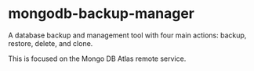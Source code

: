 # mongodb-backup-manager
A database backup and management tool with four main actions: backup, restore, delete, and clone.

This is focused on the Mongo DB Atlas remote service.

